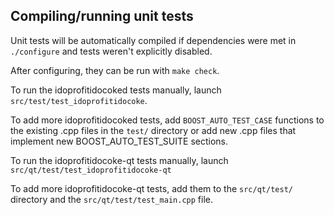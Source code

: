 Compiling/running unit tests
------------------------------------

Unit tests will be automatically compiled if dependencies were met in `./configure`
and tests weren't explicitly disabled.

After configuring, they can be run with `make check`.

To run the idoprofitidocoked tests manually, launch `src/test/test_idoprofitidocoke`.

To add more idoprofitidocoked tests, add `BOOST_AUTO_TEST_CASE` functions to the existing
.cpp files in the `test/` directory or add new .cpp files that
implement new BOOST_AUTO_TEST_SUITE sections.

To run the idoprofitidocoke-qt tests manually, launch `src/qt/test/test_idoprofitidocoke-qt`

To add more idoprofitidocoke-qt tests, add them to the `src/qt/test/` directory and
the `src/qt/test/test_main.cpp` file.
